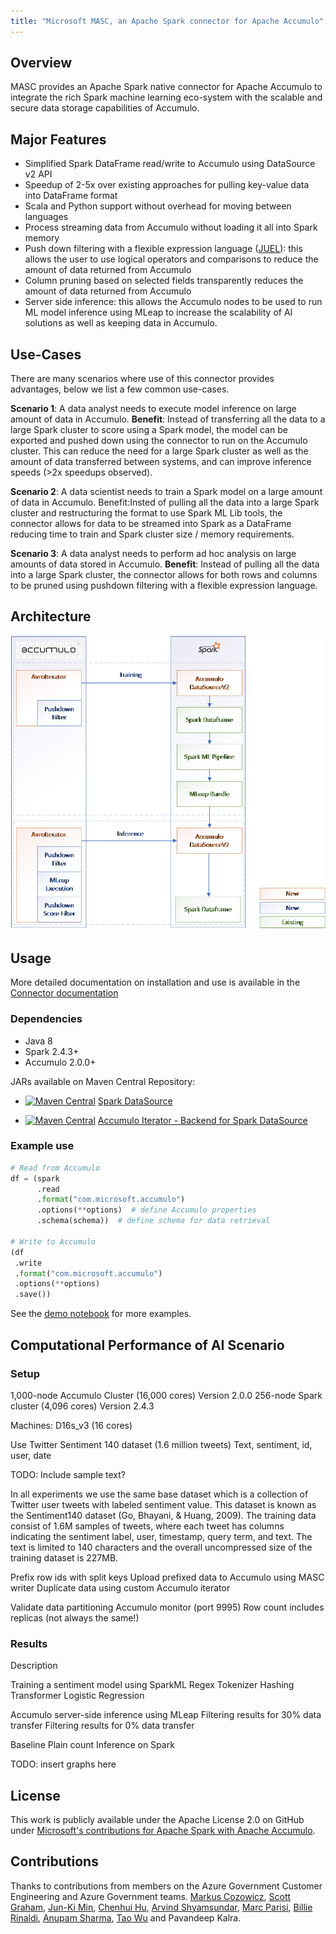 ```yaml
---
title: "Microsoft MASC, an Apache Spark connector for Apache Accumulo"
---
```


## Overview
MASC provides an Apache Spark native connector for Apache Accumulo to integrate the rich Spark machine learning eco-system with the scalable and secure data storage capabilities of Accumulo. 

## Major Features
- Simplified Spark DataFrame read/write to Accumulo using DataSource v2 API
- Speedup of 2-5x over existing approaches for pulling key-value data into DataFrame format
- Scala and Python support without overhead for moving between languages
- Process streaming data from Accumulo without loading it all into Spark memory
- Push down filtering with a flexible expression language ([JUEL](http://juel.sourceforge.net/)): this allows the user to use logical operators and comparisons to reduce the amount of data returned from Accumulo 
- Column pruning based on selected fields transparently reduces the amount of data returned from Accumulo
- Server side inference: this allows the Accumulo nodes to be used to run ML model inference using MLeap to increase the scalability of AI solutions as well as keeping data in Accumulo.

## Use-Cases
There are many scenarios where use of this connector provides advantages, below we list a few common use-cases.

<b>Scenario 1</b>: A data analyst needs to execute model inference on large amount of data in Accumulo.
<b>Benefit</b>: Instead of transferring all the data to a large Spark cluster to score using a Spark model, the model can be exported and pushed down using the connector to run on the Accumulo cluster. This can reduce the need for a large Spark cluster as well as the amount of data transferred between systems, and can improve inference speeds (>2x speedups observed).

<b>Scenario 2</b>: A data scientist needs to train a Spark model on a large amount of data in Accumulo.
</b>Benefit</b>:Insted of pulling all the data into a large Spark cluster and restructuring the format to use Spark ML Lib tools, the connector allows for data to be streamed into Spark as a DataFrame reducing time to train and Spark cluster size / memory requirements.

<b>Scenario 3</b>: A data analyst needs to perform ad hoc analysis on large amounts of data stored in Accumulo.
<b>Benefit</b>: Instead of pulling all the data into a large Spark cluster, the connector allows for both rows and columns to be pruned using pushdown filtering with a flexible expression language.

## Architecture
<img src='/images/blog/202002_masc/architecture.png'>

## Usage

More detailed documentation on installation and use is available in the 
[Connector documentation](https://github.com/microsoft/masc/blob/master/connector/README.md)

### Dependencies
- Java 8
- Spark 2.4.3+
- Accumulo 2.0.0+

JARs available on Maven Central Repository:
- [![Maven Central](https://maven-badges.herokuapp.com/maven-central/com.microsoft.masc/microsoft-accumulo-spark-datasource/badge.svg)](https://maven-badges.herokuapp.com/maven-central/com.microsoft.masc/microsoft-accumulo-spark-datasource) [Spark DataSource](https://mvnrepository.com/artifact/com.microsoft.masc/microsoft-accumulo-spark-datasource)

- [![Maven Central](https://maven-badges.herokuapp.com/maven-central/com.microsoft.masc/microsoft-accumulo-spark-iterator/badge.svg)](https://maven-badges.herokuapp.com/maven-central/com.microsoft.masc/microsoft-accumulo-spark-iterator) [Accumulo Iterator - Backend for Spark DataSource](https://mvnrepository.com/artifact/com.microsoft.masc/microsoft-accumulo-spark-iterator)

### Example use
```python
# Read from Accumulo
df = (spark
      .read
      .format("com.microsoft.accumulo")
      .options(**options)  # define Accumulo properties
      .schema(schema))  # define schema for data retrieval

# Write to Accumulo
(df
 .write
 .format("com.microsoft.accumulo")
 .options(**options)
 .save())
```

See the [demo notebook](https://github.com/microsoft/masc/blob/master/connector/examples/AccumuloSparkConnector.ipynb) for more examples.


## Computational Performance of AI Scenario
<Define benchmarking experiments and results>

### Setup

1,000-node Accumulo Cluster (16,000 cores)
Version 2.0.0
256-node Spark cluster (4,096 cores)
Version 2.4.3

Machines: D16s_v3 (16 cores)


Use Twitter Sentiment 140 dataset (1.6 million tweets)
Text, sentiment, id, user, date

TODO: Include sample text?

In all experiments we use the same base dataset which is a collection of Twitter user tweets with labeled sentiment value. This dataset is known as the Sentiment140 dataset (Go, Bhayani, & Huang, 2009). The training data consist of 1.6M samples of tweets, where each tweet has columns indicating the sentiment label, user, timestamp, query term, and text. The text is limited to 140 characters and the overall uncompressed size of the training dataset is 227MB.


Prefix row ids with split keys
Upload prefixed data to Accumulo using MASC writer
Duplicate data using custom Accumulo iterator

Validate data partitioning
Accumulo monitor (port 9995)
Row count includes replicas (not always the same!)


### Results

Description

Training a sentiment model using SparkML
Regex Tokenizer
Hashing Transformer
Logistic Regression

Accumulo server-side inference using MLeap
Filtering results for 30% data transfer
Filtering results for 0% data transfer

Baseline
Plain count
Inference on Spark

TODO: insert graphs here


## License

This work is publicly available under the Apache License 2.0 on GitHub under [Microsoft's contributions for Apache Spark with Apache Accumulo](https://github.com/microsoft/masc). 


## Contributions 

Thanks to contributions from members on the Azure Government Customer Engineering and Azure Government teams.
[Markus Cozowicz](https://github.com/eisber),
[Scott Graham](https://github.com/gramhagen),
[Jun-Ki Min](https://github.com/loomlike),
[Chenhui Hu](https://github.com/chenhuims),
[Arvind Shyamsundar](https://github.com/arvindshmicrosoft),
[Marc Parisi](https://github.com/phrocker),
[Billie Rinaldi](https://github.com/billierinaldi),
[Anupam Sharma](https://github.com/AnupamMicrosoft),
[Tao Wu](https://github.com/wutaomsft)
and Pavandeep Kalra.